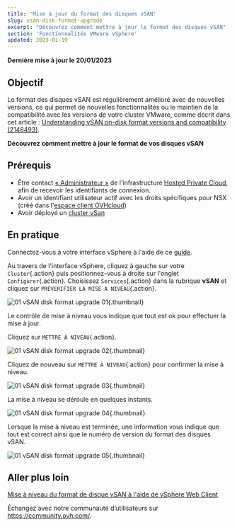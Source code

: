 ```yaml
---
title: 'Mise à jour du format des disques vSAN'
slug: vsan-disk-format-upgrade
excerpt: "Découvrez comment mettre à jour le format des disques vSAN"
section: 'Fonctionnalités VMware vSphere'
updated: 2023-01-19
---
```


**Dernière mise à jour le 20/01/2023**

## Objectif

Le format des disques vSAN est régulièrement amélioré avec de nouvelles versions, ce qui permet de nouvelles fonctionnalités ou le maintien de la compatibilité avec les versions de votre cluster VMware, comme décrit dans cet article : [Understanding vSAN on-disk format versions and compatibility (2148493)](https://kb.vmware.com/s/article/2148493).

**Découvrez comment mettre à jour le format de vos disques vSAN** 

## Prérequis

- Être contact [« Administrateur »](https://docs.ovh.com/ca/fr/customer/gestion-des-contacts/) de l'infrastructure [Hosted Private Cloud](https://www.ovhcloud.com/fr-ca/enterprise/products/hosted-private-cloud/), afin de recevoir les identifiants de connexion.
- Avoir un identifiant utilisateur actif avec les droits spécifiques pour NSX (créé dans l'[espace client OVHcloud](https://ca.ovh.com/auth/?action=gotomanager&from=https://www.ovh.com/ca/fr/&ovhSubsidiary=qc))
- Avoir déployé un [cluster vSan](https://docs.ovh.com/ca/fr/private-cloud/vmware-vsan/)

## En pratique

Connectez-vous à votre interface vSphere à l'aide de ce [guide](https://docs.ovh.com/ca/fr/private-cloud/connexion-interface-vsphere/).

Au travers de l'interface vSphere, cliquez à gauche sur votre `Cluster`{.action} puis positionnez-vous à droite sur l'onglet `Configurer`{.action}. Choisissez `Services`{.action} dans la rubrique **vSAN** et cliquez sur `PRÉVERIFIER LA MISE A NIVEAU`{.action}.

![01 vSAN disk format upgrade 01](images/01-vsan-disk-format-upgrade01.png){.thumbnail}

Le contrôle de mise à niveau vous indique que tout est ok pour effectuer la mise à jour.

Cliquez sur `METTRE À NIVEAU`{.action}.

![01 vSAN disk format upgrade 02](images/01-vsan-disk-format-upgrade02.png){.thumbnail}

Cliquez de nouveau sur `METTRE À NIVEAU`{.action} pour confirmer la mise à niveau.

![01 vSAN disk format upgrade 03](images/01-vsan-disk-format-upgrade03.png){.thumbnail}

La mise à niveau se déroule en quelques instants.

![01 vSAN disk format upgrade 04](images/01-vsan-disk-format-upgrade04.png){.thumbnail}

Lorsque la mise à niveau est terminée, une information vous indique que tout est correct ainsi que le numéro de version du format des disques vSAN.

![01 vSAN disk format upgrade 05](images/01-vsan-disk-format-upgrade05.png){.thumbnail}

## Aller plus loin

[Mise à niveau du format de disque vSAN à l'aide de vSphere Web Client](https://docs.vmware.com/fr/VMware-vSphere/6.7/com.vmware.vsphere.virtualsan.doc/GUID-9FB6F6D8-80A9-4584-BD0D-8FED073B3D40.html)

Échangez avec notre communauté d’utilisateurs sur <https://community.ovh.com/>.
